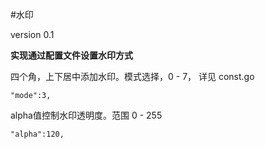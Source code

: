 #水印

version 0.1

**实现通过配置文件设置水印方式**

四个角，上下居中添加水印。模式选择，0 - 7， 详见 const.go

```
"mode":3,
```

alpha值控制水印透明度。范围 0 - 255

```
"alpha":120,
```

